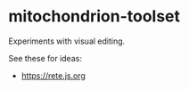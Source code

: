 # mitochondrion-toolset

Experiments with visual editing.

See these for ideas:
- https://rete.js.org
